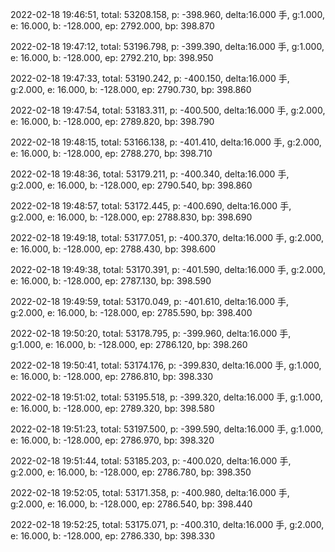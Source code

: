2022-02-18 19:46:51, total: 53208.158, p: -398.960, delta:16.000 手, g:1.000, e: 16.000, b: -128.000, ep: 2792.000, bp: 398.870

2022-02-18 19:47:12, total: 53196.798, p: -399.390, delta:16.000 手, g:1.000, e: 16.000, b: -128.000, ep: 2792.210, bp: 398.950

2022-02-18 19:47:33, total: 53190.242, p: -400.150, delta:16.000 手, g:2.000, e: 16.000, b: -128.000, ep: 2790.730, bp: 398.860

2022-02-18 19:47:54, total: 53183.311, p: -400.500, delta:16.000 手, g:2.000, e: 16.000, b: -128.000, ep: 2789.820, bp: 398.790

2022-02-18 19:48:15, total: 53166.138, p: -401.410, delta:16.000 手, g:2.000, e: 16.000, b: -128.000, ep: 2788.270, bp: 398.710

2022-02-18 19:48:36, total: 53179.211, p: -400.340, delta:16.000 手, g:2.000, e: 16.000, b: -128.000, ep: 2790.540, bp: 398.860

2022-02-18 19:48:57, total: 53172.445, p: -400.690, delta:16.000 手, g:2.000, e: 16.000, b: -128.000, ep: 2788.830, bp: 398.690

2022-02-18 19:49:18, total: 53177.051, p: -400.370, delta:16.000 手, g:2.000, e: 16.000, b: -128.000, ep: 2788.430, bp: 398.600

2022-02-18 19:49:38, total: 53170.391, p: -401.590, delta:16.000 手, g:2.000, e: 16.000, b: -128.000, ep: 2787.130, bp: 398.590

2022-02-18 19:49:59, total: 53170.049, p: -401.610, delta:16.000 手, g:2.000, e: 16.000, b: -128.000, ep: 2785.590, bp: 398.400

2022-02-18 19:50:20, total: 53178.795, p: -399.960, delta:16.000 手, g:1.000, e: 16.000, b: -128.000, ep: 2786.120, bp: 398.260

2022-02-18 19:50:41, total: 53174.176, p: -399.830, delta:16.000 手, g:1.000, e: 16.000, b: -128.000, ep: 2786.810, bp: 398.330

2022-02-18 19:51:02, total: 53195.518, p: -399.320, delta:16.000 手, g:1.000, e: 16.000, b: -128.000, ep: 2789.320, bp: 398.580

2022-02-18 19:51:23, total: 53197.500, p: -399.590, delta:16.000 手, g:1.000, e: 16.000, b: -128.000, ep: 2786.970, bp: 398.320

2022-02-18 19:51:44, total: 53185.203, p: -400.020, delta:16.000 手, g:2.000, e: 16.000, b: -128.000, ep: 2786.780, bp: 398.350

2022-02-18 19:52:05, total: 53171.358, p: -400.980, delta:16.000 手, g:2.000, e: 16.000, b: -128.000, ep: 2786.540, bp: 398.440

2022-02-18 19:52:25, total: 53175.071, p: -400.310, delta:16.000 手, g:2.000, e: 16.000, b: -128.000, ep: 2786.330, bp: 398.330